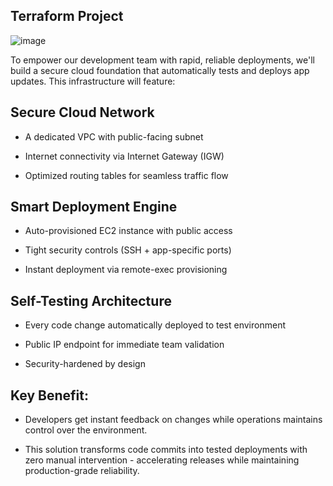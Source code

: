 ## Terraform Project

![image](https://github.com/user-attachments/assets/e6ede2a7-f49b-456b-ab35-8f7ad403a051)

To empower our development team with rapid, reliable deployments, we'll build a secure cloud foundation that automatically tests and deploys app updates. This infrastructure will feature:

## Secure Cloud Network

- A dedicated VPC with public-facing subnet

- Internet connectivity via Internet Gateway (IGW)

- Optimized routing tables for seamless traffic flow

## Smart Deployment Engine

- Auto-provisioned EC2 instance with public access

- Tight security controls (SSH + app-specific ports)

- Instant deployment via remote-exec provisioning

## Self-Testing Architecture

- Every code change automatically deployed to test environment

- Public IP endpoint for immediate team validation

- Security-hardened by design

## Key Benefit: 

- Developers get instant feedback on changes while operations maintains control over the environment.

- This solution transforms code commits into tested deployments with zero manual intervention - accelerating releases while maintaining production-grade reliability.
